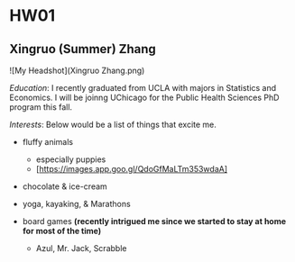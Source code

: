 # HW01
## Xingruo (Summer) Zhang

![My Headshot](Xingruo Zhang.png)

*Education*: I recently graduated from UCLA with majors in Statistics and Economics. I will be joinng UChicago for the Public Health Sciences PhD program this fall.  

*Interests*: Below would be a list of things that excite me.  

* fluffy animals  
    + especially puppies 
    + [https://images.app.goo.gl/QdoGfMaLTm353wdaA]

* chocolate & ice-cream  
* yoga, kayaking, & Marathons  
* board games **(recently intrigued me since we started to stay at home for most of the time)**  
    + Azul, Mr. Jack, Scrabble  
    
    
    

